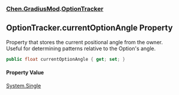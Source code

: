 ### [Chen.GradiusMod](./neHTXX+yFsk1RpXqjkv9zg.md 'Chen.GradiusMod').[OptionTracker](./np9Bm+jqnl1KXTxwPLJleA.md 'Chen.GradiusMod.OptionTracker')
## OptionTracker.currentOptionAngle Property
Property that stores the current positional angle from the owner.  
Useful for determining patterns relative to the Option's angle.  
```csharp
public float currentOptionAngle { get; set; }
```
#### Property Value
[System.Single](https://docs.microsoft.com/en-us/dotnet/api/System.Single 'System.Single')  
